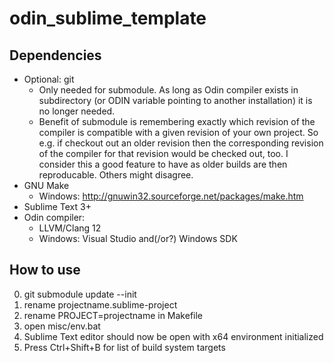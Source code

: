 # odin_sublime_template

## Dependencies
* Optional: git
  * Only needed for submodule. As long as Odin compiler exists in subdirectory (or ODIN variable pointing to another installation) it is no longer needed.
  * Benefit of submodule is remembering exactly which revision of the compiler is compatible with a given revision of your own project. So e.g. if checkout out an older revision then the corresponding revision of the compiler for that revision would be checked out, too. I consider this a good feature to have as older builds are then reproducable. Others might disagree.
* GNU Make
  * Windows: http://gnuwin32.sourceforge.net/packages/make.htm
* Sublime Text 3+
* Odin compiler:
  * LLVM/Clang 12
  * Windows: Visual Studio and(/or?) Windows SDK

## How to use

0. git submodule update --init
1. rename projectname.sublime-project
2. rename PROJECT=projectname in Makefile
3. open misc/env.bat 
4. Sublime Text editor should now be open with x64 environment initialized
5. Press Ctrl+Shift+B for list of build system targets